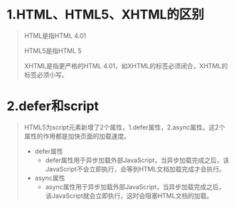# 1.HTML、HTML5、XHTML的区别

> HTML是指HTML 4.01
>
> HTML5是指HTML 5
>
> XHTML是指更严格的HTML 4.01，如XHTML的标签必须闭合，XHTML的标签必须小写。



# 2.defer和script

> HTML5为script元素新增了2个属性，1.defer属性，2.async属性。这2个属性的作用都是加快页面的加载速度。
>
> - defer属性
>   - defer属性用于异步加载外部JavaScript，当异步加载完成之后，该JavaScript不会立即执行，会等到HTML文档加载完成才会执行。
> - async属性
>   - async属性用于异步加载外部JavaScript，当异步加载完成之后，该JavaScript就会立即执行，这时会阻塞HTML文档的加载。

